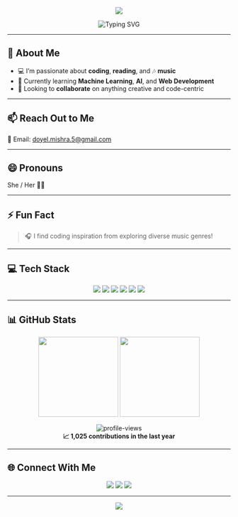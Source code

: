 <!-- Header Wave Banner -->
<p align="center">
  <img src="https://capsule-render.vercel.app/api?type=waving&color=F75990&height=200&section=header&text=Hey%20there,%20I'm%20Doyel%20Mishra!&fontSize=40&fontColor=ffffff&animation=fadeIn" />
</p>

<!-- Typing SVG Animation -->
<p align="center">
  <img src="https://readme-typing-svg.herokuapp.com?font=Fira+Code&weight=600&size=22&duration=4000&pause=1000&color=F75990&center=true&vCenter=true&width=500&lines=👩‍💻+Passionate+Coder;🌱+Currently+Learning+Machine+Learning;🚀+Exploring+AI+%26+Web+Dev;🎧+Music+Lover;📚+Always+Curious+and+Learning" alt="Typing SVG">
</p>

---

## 👀 About Me

- 💻 I’m passionate about **coding**, **reading**, and 🎶 **music**
- 🌱 Currently learning **Machine Learning**, **AI**, and **Web Development**
- 🤝 Looking to **collaborate** on anything creative and code-centric

---

## 📫 Reach Out to Me

📧 Email: [doyel.mishra.5@gmail.com](mailto:doyel.mishra.5@gmail.com)

---

## 😄 Pronouns  
She / Her 👩‍💻

---

## ⚡ Fun Fact

> 🎧 I find coding inspiration from exploring diverse music genres!

---

## 💻 Tech Stack

<div align="center">
  <img src="https://img.shields.io/badge/Python-FFD43B?style=for-the-badge&logo=python&logoColor=blue"/>
  <img src="https://img.shields.io/badge/C-00599C?style=for-the-badge&logo=c&logoColor=white"/>
  <img src="https://img.shields.io/badge/HTML5-E44D26?style=for-the-badge&logo=html5&logoColor=white"/>
  <img src="https://img.shields.io/badge/CSS3-1572B6?style=for-the-badge&logo=css3&logoColor=white"/>
  <img src="https://img.shields.io/badge/JavaScript-F7DF1E?style=for-the-badge&logo=javascript&logoColor=black"/>
  <img src="https://img.shields.io/badge/Flask-000000?style=for-the-badge&logo=flask&logoColor=white"/>
</div>

---

## 📊 GitHub Stats

<p align="center">
  <img src="https://github-readme-stats.vercel.app/api?username=DoyelMishra15&show_icons=true&theme=radical" height="180" />
  <img src="https://github-readme-stats.vercel.app/api/top-langs/?username=DoyelMishra15&layout=compact&theme=radical" height="180"/>
</p>

<p align="center">
  <img src="https://komarev.com/ghpvc/?username=DoyelMishra15&label=Profile+Views&color=F75990&style=flat-square" alt="profile-views" />
  <br />
  <b>📈 1,025 contributions in the last year</b>
</p>

---

## 🌐 Connect With Me

<p align="center">
  <a href="mailto:doyel.mishra.5@gmail.com"><img src="https://img.shields.io/badge/Gmail-D14836?style=for-the-badge&logo=gmail&logoColor=white"/></a>
  <a href="https://www.linkedin.com/in/doyelmishra15"><img src="https://img.shields.io/badge/LinkedIn-0A66C2?style=for-the-badge&logo=linkedin&logoColor=white"/></a>
  <a href="https://github.com/DoyelMishra15"><img src="https://img.shields.io/badge/GitHub-171515?style=for-the-badge&logo=github&logoColor=white"/></a>
</p>

---

<!-- Footer Wave Banner -->
<p align="center">
  <img src="https://capsule-render.vercel.app/api?type=waving&color=F75990&height=100&section=footer"/>
</p>
